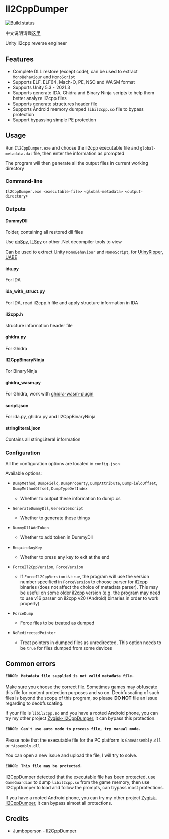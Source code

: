 # Il2CppDumper

[![Build status](https://ci.appveyor.com/api/projects/status/anhqw33vcpmp8ofa?svg=true)](https://ci.appveyor.com/project/Perfare/il2cppdumper/branch/master/artifacts)

中文说明请戳[这里](README.zh-CN.md)

Unity il2cpp reverse engineer

## Features

* Complete DLL restore (except code), can be used to extract `MonoBehaviour` and `MonoScript`
* Supports ELF, ELF64, Mach-O, PE, NSO and WASM format
* Supports Unity 5.3 - 2021.3
* Supports generate IDA, Ghidra and Binary Ninja scripts to help them better analyze il2cpp files
* Supports generate structures header file
* Supports Android memory dumped `libil2cpp.so` file to bypass protection
* Support bypassing simple PE protection

## Usage

Run `Il2CppDumper.exe` and choose the il2cpp executable file and `global-metadata.dat` file, then enter the information as prompted

The program will then generate all the output files in current working directory

### Command-line

```
Il2CppDumper.exe <executable-file> <global-metadata> <output-directory>
```

### Outputs

#### DummyDll

Folder, containing all restored dll files

Use [dnSpy](https://github.com/0xd4d/dnSpy), [ILSpy](https://github.com/icsharpcode/ILSpy) or other .Net decompiler tools to view

Can be used to extract Unity `MonoBehaviour` and `MonoScript`, for [UtinyRipper](https://github.com/mafaca/UtinyRipper), [UABE](https://7daystodie.com/forums/showthread.php?22675-Unity-Assets-Bundle-Extractor)

#### ida.py

For IDA

#### ida_with_struct.py

For IDA, read il2cpp.h file and apply structure information in IDA

#### il2cpp.h

structure information header file

#### ghidra.py

For Ghidra

#### Il2CppBinaryNinja

For BinaryNinja

#### ghidra_wasm.py

For Ghidra, work with [ghidra-wasm-plugin](https://github.com/nneonneo/ghidra-wasm-plugin)

#### script.json

For ida.py, ghidra.py and Il2CppBinaryNinja

#### stringliteral.json

Contains all stringLiteral information

### Configuration

All the configuration options are located in `config.json`

Available options:

* `DumpMethod`, `DumpField`, `DumpProperty`, `DumpAttribute`, `DumpFieldOffset`, `DumpMethodOffset`, `DumpTypeDefIndex`
  * Whether to output these information to dump.cs

* `GenerateDummyDll`, `GenerateScript`
  * Whether to generate these things

* `DummyDllAddToken`
  * Whether to add token in DummyDll

* `RequireAnyKey`
  * Whether to press any key to exit at the end

* `ForceIl2CppVersion`, `ForceVersion`
  * If `ForceIl2CppVersion` is `true`, the program will use the version number specified in `ForceVersion` to choose parser for il2cpp binaries (does not affect the choice of metadata parser). This may be useful on some older il2cpp version (e.g. the program may need to use v16 parser on il2cpp v20 (Android) binaries in order to work properly)

* `ForceDump`
  * Force files to be treated as dumped

* `NoRedirectedPointer`
  * Treat pointers in dumped files as unredirected, This option needs to be `true` for files dumped from some devices

## Common errors

#### `ERROR: Metadata file supplied is not valid metadata file.`  

Make sure you choose the correct file. Sometimes games may obfuscate this file for content protection purposes and so on. Deobfuscating of such files is beyond the scope of this program, so please **DO NOT** file an issue regarding to deobfuscating.

If your file is `libil2cpp.so` and you have a rooted Android phone, you can try my other project [Zygisk-Il2CppDumper](https://github.com/Perfare/Zygisk-Il2CppDumper), it can bypass this protection.

#### `ERROR: Can't use auto mode to process file, try manual mode.`

Please note that the executable file for the PC platform is `GameAssembly.dll` or `*Assembly.dll`

You can open a new issue and upload the file, I will try to solve.

#### `ERROR: This file may be protected.`

Il2CppDumper detected that the executable file has been protected, use `GameGuardian` to dump `libil2cpp.so` from the game memory, then use Il2CppDumper to load and follow the prompts, can bypass most protections.

If you have a rooted Android phone, you can try my other project [Zygisk-Il2CppDumper](https://github.com/Perfare/Zygisk-Il2CppDumper), it can bypass almost all protections.

## Credits

- Jumboperson - [Il2CppDumper](https://github.com/Jumboperson/Il2CppDumper)
